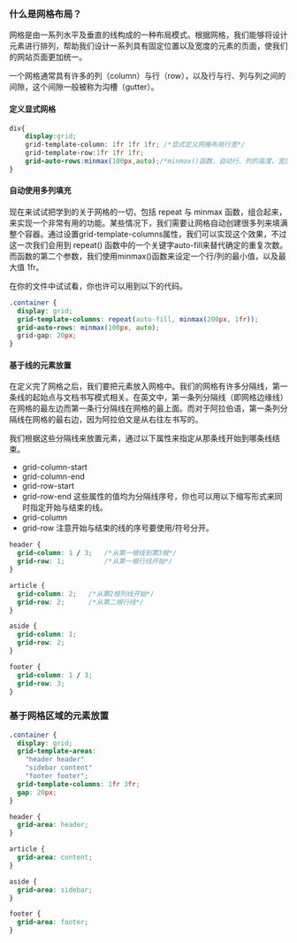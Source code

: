### 什么是网格布局？
网格是由一系列水平及垂直的线构成的一种布局模式。根据网格，我们能够将设计元素进行排列，帮助我们设计一系列具有固定位置以及宽度的元素的页面，使我们的网站页面更加统一。

一个网格通常具有许多的列（column）与行（row），以及行与行、列与列之间的间隙，这个间隙一般被称为沟槽（gutter）。

#### 定义显式网格
```css
div{
    display:grid;
    grid-template-column: 1fr 1fr 1fr; /*显式定义网格布局行宽*/
    grid-template-row:1fr 1fr 1fr;
    grid-auto-rows:minmax(100px,auto);/*minmax()函数，自动行、列的高度、宽度设置，minmax()第一个参数用于设置最小值，第二个参数设置最小值。*/
}
```
#### 自动使用多列填充
现在来试试把学到的关于网格的一切，包括 repeat 与 minmax 函数，组合起来，来实现一个非常有用的功能。某些情况下，我们需要让网格自动创建很多列来填满整个容器。通过设置grid-template-columns属性，我们可以实现这个效果，不过这一次我们会用到 repeat() 函数中的一个关键字auto-fill来替代确定的重复次数。而函数的第二个参数，我们使用minmax()函数来设定一个行/列的最小值，以及最大值 1fr。

在你的文件中试试看，你也许可以用到以下的代码。
```css
.container {
  display: grid;
  grid-template-columns: repeat(auto-fill, minmax(200px, 1fr));
  grid-auto-rows: minmax(100px, auto);
  grid-gap: 20px;
}

```

#### 基于线的元素放置
在定义完了网格之后，我们要把元素放入网格中。我们的网格有许多分隔线，第一条线的起始点与文档书写模式相关。在英文中，第一条列分隔线（即网格边缘线）在网格的最左边而第一条行分隔线在网格的最上面。而对于阿拉伯语，第一条列分隔线在网格的最右边，因为阿拉伯文是从右往左书写的。

我们根据这些分隔线来放置元素，通过以下属性来指定从那条线开始到哪条线结束。
* grid-column-start
* grid-column-end
* grid-row-start
* grid-row-end
这些属性的值均为分隔线序号，你也可以用以下缩写形式来同时指定开始与结束的线。
* grid-column
* grid-row
注意开始与结束的线的序号要使用/符号分开。
```css
header {
  grid-column: 1 / 3;   /*从第一根线到第3根*/
  grid-row: 1;          /*从第一根行线开始*/
}

article {
  grid-column: 2;   /*从第2根列线开始*/
  grid-row: 2;      /*从第二根行线*/
}

aside {
  grid-column: 1;
  grid-row: 2;
}

footer {
  grid-column: 1 / 3;
  grid-row: 3;
}

```
### 基于网格区域的元素放置
```css
.container {
  display: grid;
  grid-template-areas:
    "header header"
    "sidebar content"
    "footer footer";
  grid-template-columns: 1fr 3fr;
  gap: 20px;
}

header {
  grid-area: header;
}

article {
  grid-area: content;
}

aside {
  grid-area: sidebar;
}

footer {
  grid-area: footer;
}

```
